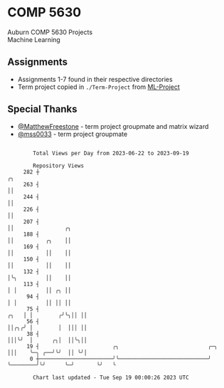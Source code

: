 # COMP 5630
Auburn COMP 5630 Projects  
Machine Learning

## Assignments
- Assignments 1-7 found in their respective directories
- Term project copied in `./Term-Project` from [ML-Project](https://github.com/wumphlett/ML-Project)

## Special Thanks
- [@MatthewFreestone](https://github.com/MatthewFreestone) - term project groupmate and matrix wizard
- [@mss0033](https://github.com/mss0033) - term project groupmate

```

        Total Views per Day from 2023-06-22 to 2023-09-19

        Repository Views
     282 ┼                                                                     ╭╮
     263 ┤                                                                     ││
     244 ┤                                                                     ││
     226 ┤                                                                     ││
     207 ┤                                                                     ││                ╭╮
     188 ┤                                                                     ││          ╭╮    ││
     169 ┤                                                                     ││          ││    ││
     150 ┤                                                                     ││          ││    ││
     132 ┤                                                                     │╰╮         ││    ││
     113 ┤                                                                     │ │         ││ ╭╮ ││
      94 ┤                                                                     │ │         ││ ││ ││
      75 ┤                                                                ╭╮   │ │        ╭╯╰╮││ ││
      56 ┤                                                                ││╭╮╭╯ │        │  │││ ││
      38 ┤                                                                │││╰╯  │      ╭╮│  ││╰╮││
      19 ┤                       ╭╮                            ╭─╮        │││    ╰─╮ ╭──╯╰╯  ││ ╰╯│
       0 ┼───────────────────────╯╰────────────────────────────╯ ╰────────╯╰╯      ╰─╯       ╰╯   ╰

        Chart last updated - Tue Sep 19 00:00:26 2023 UTC
        
```
